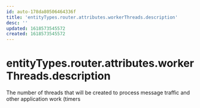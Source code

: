 ```yaml
---
id: auto-178da80506464336f
title: 'entityTypes.router.attributes.workerThreads.description'
desc: ''
updated: 1618573545572
created: 1618573545572
---
```

# entityTypes.router.attributes.workerThreads.description

The number of threads that will be created to process message traffic and other application work (timers